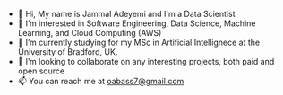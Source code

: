 - 👋 Hi, My name is Jammal Adeyemi and I'm a Data Scientist
- 👀 I’m interested in Software Engineering, Data Science, Machine Learning, and Cloud Computing (AWS)
- 🌱 I’m currently studying for my MSc in Artificial Intellignece at the University of Bradford, UK.
- 💞️ I’m looking to collaborate on any interesting projects, both paid and open source
- 📫 You can reach me at oabass7@gmail.com

<!---
JammalAdeyemi/JammalAdeyemi is a ✨ special ✨ repository because its `README.md` (this file) appears on your GitHub profile.
You can click the Preview link to take a look at your changes.
--->
